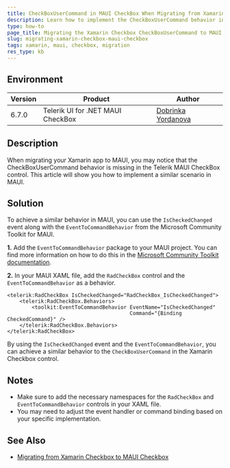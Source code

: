 ```yaml
---
title: CheckBoxUserCommand in MAUI CheckBox When Migrating from Xamarin Checkbox
description: Learn how to implement the CheckBoxUserCommand behavior in MAUI when migrating from Xamarin.
type: how-to
page_title: Migrating the Xamarin Checkbox CheckBoxUserCommand to MAUI
slug: migrating-xamarin-checkbox-maui-checkbox
tags: xamarin, maui, checkbox, migration
res_type: kb
---
```


## Environment

| Version | Product | Author | 
| --- | --- | ---- | 
| 6.7.0 | Telerik UI for .NET MAUI CheckBox | [Dobrinka Yordanova](https://www.telerik.com/blogs/author/dobrinka-yordanova)| 


## Description

When migrating your Xamarin app to MAUI, you may notice that the CheckBoxUserCommand behavior is missing in the Telerik MAUI CheckBox control. This article will show you how to implement a similar scenario in MAUI.

## Solution

To achieve a similar behavior in MAUI, you can use the `IsCheckedChanged` event along with the `EventToCommandBehavior` from the Microsoft Community Toolkit for MAUI.

**1.** Add the `EventToCommandBehavior` package to your MAUI project. You can find more information on how to do this in the [Microsoft Community Toolkit documentation](https://learn.microsoft.com/en-us/dotnet/communitytoolkit/maui/behaviors/event-to-command-behavior).

**2.** In your MAUI XAML file, add the `RadCheckBox` control and the `EventToCommandBehavior` as a behavior.

```xaml
<telerik:RadCheckBox IsCheckedChanged="RadCheckBox_IsCheckedChanged">
    <telerik:RadCheckBox.Behaviors>
        <toolkit:EventToCommandBehavior EventName="IsCheckedChanged"
                                        Command="{Binding CheckedCommand}" />
    </telerik:RadCheckBox.Behaviors>
</telerik:RadCheckBox>
```

By using the `IsCheckedChanged` event and the `EventToCommandBehavior`, you can achieve a similar behavior to the `CheckBoxUserCommand` in the Xamarin Checkbox control.

## Notes

- Make sure to add the necessary namespaces for the `RadCheckBox` and `EventToCommandBehavior` controls in your XAML file.
- You may need to adjust the event handler or command binding based on your specific implementation.

## See Also

- [Migrating from Xamarin Checkbox to MAUI Checkbox](https://docs.telerik.com/devtools/maui/controls/checkbox/xamarin-migration)

